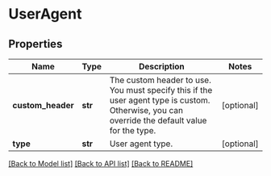 # UserAgent

## Properties
Name | Type | Description | Notes
------------ | ------------- | ------------- | -------------
**custom_header** | **str** | The custom header to use. You must specify this if the user agent type is custom. Otherwise, you can override the default value for the type. | [optional] 
**type** | **str** | User agent type. | [optional] 

[[Back to Model list]](../README.md#documentation-for-models) [[Back to API list]](../README.md#documentation-for-api-endpoints) [[Back to README]](../README.md)


